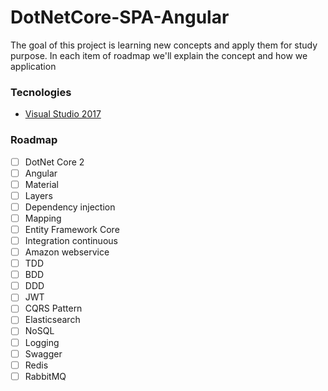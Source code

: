 # DotNetCore-SPA-Angular
The goal of this project is learning new concepts and apply them for study purpose. In each item of roadmap we'll explain the concept and how we application

### Tecnologies
  * [Visual Studio 2017](https://www.visualstudio.com/pt-br/downloads/)
  
### Roadmap
  - [ ] DotNet Core 2  
  - [ ] Angular
  - [ ] Material
  - [ ] Layers
  - [ ] Dependency injection
  - [ ] Mapping
  - [ ] Entity Framework Core  
  - [ ] Integration continuous
  - [ ] Amazon webservice
  - [ ] TDD
  - [ ] BDD
  - [ ] DDD
  - [ ] JWT
  - [ ] CQRS Pattern
  - [ ] Elasticsearch
  - [ ] NoSQL
  - [ ] Logging
  - [ ] Swagger
  - [ ] Redis
  - [ ] RabbitMQ
